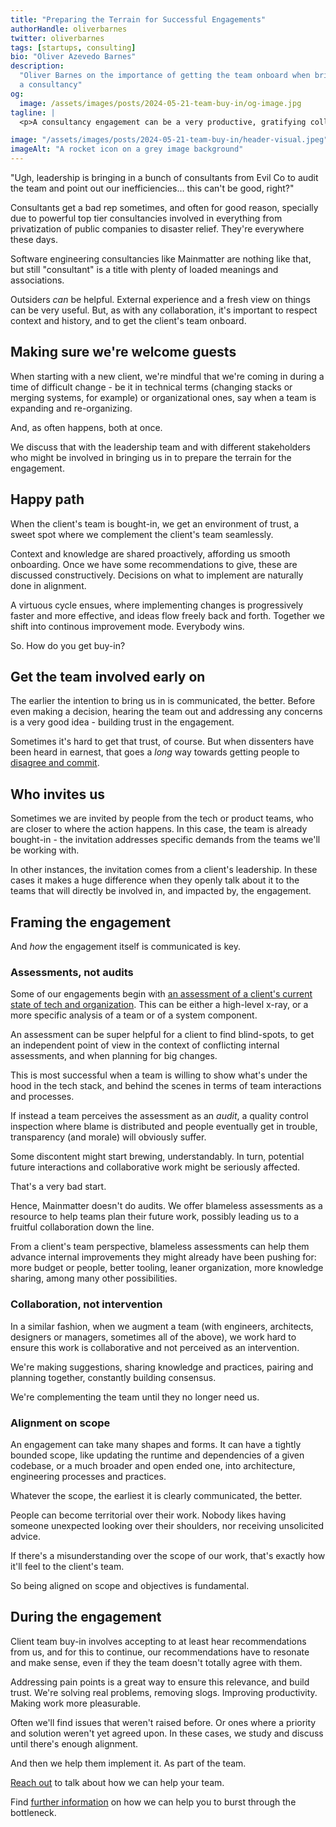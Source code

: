 ```yaml
---
title: "Preparing the Terrain for Successful Engagements"
authorHandle: oliverbarnes
twitter: oliverbarnes
tags: [startups, consulting]
bio: "Oliver Azevedo Barnes"
description:
  "Oliver Barnes on the importance of getting the team onboard when bringing in
  a consultancy"
og:
  image: /assets/images/posts/2024-05-21-team-buy-in/og-image.jpg
tagline: |
  <p>A consultancy engagement can be a very productive, gratifying collaborative process. That's _if_ the client's team is onboard with having it come in to help</p>

image: "/assets/images/posts/2024-05-21-team-buy-in/header-visual.jpeg"
imageAlt: "A rocket icon on a grey image background"
---
```


"Ugh, leadership is bringing in a bunch of consultants from Evil Co to audit the
team and point out our inefficiencies… this can't be good, right?"

Consultants get a bad rep sometimes, and often for good reason, specially due to
powerful top tier consultancies involved in everything from privatization of
public companies to disaster relief. They're everywhere these days.

Software engineering consultancies like Mainmatter are nothing like that, but
still "consultant" is a title with plenty of loaded meanings and associations.

Outsiders _can_ be helpful. External experience and a fresh view on things can
be very useful. But, as with any collaboration, it's important to respect
context and history, and to get the client's team onboard.

## Making sure we're welcome guests

When starting with a new client, we're mindful that we're coming in during a
time of difficult change - be it in technical terms (changing stacks or merging
systems, for example) or organizational ones, say when a team is expanding and
re-organizing.

And, as often happens, both at once.

We discuss that with the leadership team and with different stakeholders who
might be involved in bringing us in to prepare the terrain for the engagement.

## Happy path

When the client's team is bought-in, we get an environment of trust, a sweet
spot where we complement the client's team seamlessly.

Context and knowledge are shared proactively, affording us smooth onboarding.
Once we have some recommendations to give, these are discussed constructively.
Decisions on what to implement are naturally done in alignment.

A virtuous cycle ensues, where implementing changes is progressively faster and
more effective, and ideas flow freely back and forth. Together we shift into
continous improvement mode. Everybody wins.

So. How do you get buy-in?

## Get the team involved early on

The earlier the intention to bring us in is communicated, the better. Before
even making a decision, hearing the team out and addressing any concerns is a
very good idea - building trust in the engagement.

Sometimes it's hard to get that trust, of course. But when dissenters have been
heard in earnest, that goes a _long_ way towards getting people to
[disagree and commit](https://en.wikipedia.org/wiki/Disagree_and_commit).

## Who invites us

Sometimes we are invited by people from the tech or product teams, who are
closer to where the action happens. In this case, the team is already
bought-in - the invitation addresses specific demands from the teams we'll be
working with.

In other instances, the invitation comes from a client's leadership. In these
cases it makes a huge difference when they openly talk about it to the teams
that will directly be involved in, and impacted by, the engagement.

## Framing the engagement

And _how_ the engagement itself is communicated is key.

### Assessments, not audits

Some of our engagements begin with
[an assessment of a client's current state of tech and organization](https://mainmatter.com/services/strategic-advice/).
This can be either a high-level x-ray, or a more specific analysis of a team or
of a system component.

An assessment can be super helpful for a client to find blind-spots, to get an
independent point of view in the context of conflicting internal assessments,
and when planning for big changes.

This is most successful when a team is willing to show what's under the hood in
the tech stack, and behind the scenes in terms of team interactions and
processes.

If instead a team perceives the assessment as an _audit_, a quality control
inspection where blame is distributed and people eventually get in trouble,
transparency (and morale) will obviously suffer.

Some discontent might start brewing, understandably. In turn, potential future
interactions and collaborative work might be seriously affected.

That's a very bad start.

Hence, Mainmatter doesn't do audits. We offer blameless assessments as a
resource to help teams plan their future work, possibly leading us to a fruitful
collaboration down the line.

From a client's team perspective, blameless assessments can help them advance
internal improvements they might already have been pushing for: more budget or
people, better tooling, leaner organization, more knowledge sharing, among many
other possibilities.

### Collaboration, not intervention

In a similar fashion, when we augment a team (with engineers, architects,
designers or managers, sometimes all of the above), we work hard to ensure this
work is collaborative and not perceived as an intervention.

We're making suggestions, sharing knowledge and practices, pairing and planning
together, constantly building consensus.

We're complementing the team until they no longer need us.

### Alignment on scope

An engagement can take many shapes and forms. It can have a tightly bounded
scope, like updating the runtime and dependencies of a given codebase, or a much
broader and open ended one, into architecture, engineering processes and
practices.

Whatever the scope, the earliest it is clearly communicated, the better.

People can become territorial over their work. Nobody likes having someone
unexpected looking over their shoulders, nor receiving unsolicited advice.

If there's a misunderstanding over the scope of our work, that's exactly how
it'll feel to the client's team.

So being aligned on scope and objectives is fundamental.

## During the engagement

Client team buy-in involves accepting to at least hear recommendations from us,
and for this to continue, our recommendations have to resonate and make sense,
even if they the team doesn't totally agree with them.

Addressing pain points is a great way to ensure this relevance, and build trust.
We're solving real problems, removing slogs. Improving productivity. Making work
more pleasurable.

Often we'll find issues that weren't raised before. Or ones where a priority and
solution weren't yet agreed upon. In these cases, we study and discuss until
there's enough alignment.

And then we help them implement it. As part of the team.

[Reach out](/contact/) to talk about how we can help your team.

Find [further information](/services/team-reinforcement/) on how we can help you
to burst through the bottleneck.
